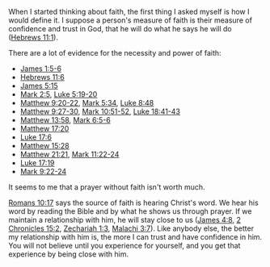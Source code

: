 When I started thinking about faith, the first thing I asked myself is how I
would define it. I suppose a person's measure of faith is their measure of
confidence and trust in God, that he will do what he says he will do
([Hebrews 11:1][Hebrews 11:1]).

There are a lot of evidence for the necessity and power of faith:

- [James 1:5-6][James 1:5-6]
- [Hebrews 11:6][Hebrews 11:6]
- [James 5:15][James 5:15]
- [Mark 2:5][Mark 2:5], [Luke 5:19-20][Luke 5:19-20]
- [Matthew 9:20-22][Matthew 9:20-22], [Mark 5:34][Mark 5:34], [Luke 8:48][Luke 8:48]
- [Matthew 9:27-30][Matthew 9:27-30], [Mark 10:51-52][Mark 10:51-52], [Luke 18:41-43][Luke 18:41-43]
- [Matthew 13:58][Matthew 13:58], [Mark 6:5-6][Mark 6:5-6]
- [Matthew 17:20][Matthew 17:20]
- [Luke 17:6][Luke 17:6]
- [Matthew 15:28][Matthew 15:28]
- [Matthew 21:21][Matthew 21:21], [Mark 11:22-24][Mark 11:22-24]
- [Luke 17:19][Luke 17:19]
- [Mark 9:22-24][Mark 9:22-24]

It seems to me that a prayer without faith isn't worth much.

[Romans 10:17][Romans 10:17] says the source of faith is hearing Christ's word.
We hear his word by reading the Bible and by what he shows us through prayer.
If we maintain a relationship with him, he will stay close to us
([James 4:8][James 4:8], [2 Chronicles 15:2][2 Chronicles 15:2],
[Zechariah 1:3][Zechariah 1:3], [Malachi 3:7][Malachi 3:7]). Like anybody else,
the better my relationship with him is, the more I can trust and have
confidence in him. You will not believe until you experience for yourself, and
you get that experience by being close with him.


[Hebrews 11:1]: https://www.blueletterbible.org/nasb/Hebrews/11/1 "(NET) People Commended for Their Faith11:1 Now faith is being sure of what we hope for, being convinced of what we do not see. "
[James 1:5-6]: https://www.blueletterbible.org/nasb/James/1/5-6 "(NET) 1:5 But if anyone is deficient in wisdom, he should ask God, who gives to all generously and without reprimand, and it will be given to him. 6 But he must ask in faith without doubting, for the one who doubts is like a wave of the sea, blown and tossed around by the wind. "
[Hebrews 11:6]: https://www.blueletterbible.org/nasb/Hebrews/11/6 "(NET) 11:6 Now without faith it is impossible to please him, for the one who approaches God must believe that he exists and that he rewards those who seek him. "
[James 5:15]: https://www.blueletterbible.org/nasb/James/5/15 "(NET) 5:15 And the prayer of faith will save the one who is sick and the Lord will raise him up &#8211; and if he has committed sins, he will be forgiven. "
[Mark 2:5]: https://www.blueletterbible.org/nasb/Mark/2/5 "(NET) 2:5 When Jesus saw their faith, he said to the paralytic, “Son, your sins are forgiven.” "
[Luke 5:19-20]: https://www.blueletterbible.org/nasb/Luke/5/19-20 "(NET) 5:19 But since they found no way to carry him in because of the crowd, they went up on the roof and let him down on the stretcher through the roof tiles right in front of Jesus. 20 When Jesus saw their faith he said, “Friend, your sins are forgiven.” "
[Matthew 9:20-22]: https://www.blueletterbible.org/nasb/Matthew/9/20-22 "(NET) 9:20 But a woman who had been suffering from a hemorrhage for twelve years came up behind him and touched the edge of his cloak. 21 For she kept saying to herself, “If only I touch his cloak, I will be healed.” 22 But when Jesus turned and saw her he said, “Have courage, daughter! Your faith has made you well.” And the woman was healed from that hour. "
[Mark 5:34]: https://www.blueletterbible.org/nasb/Mark/5/34 "(NET) 5:34 He said to her, “Daughter, your faith has made you well. Go in peace, and be healed of your disease.” "
[Luke 8:48]: https://www.blueletterbible.org/nasb/Luke/8/48 "(NET) 8:48 Then he said to her, “Daughter, your faith has made you well. Go in peace.” "
[Matthew 9:27-30]: https://www.blueletterbible.org/nasb/Matthew/9/27-30 "(NET) Healing the Blind and Mute9:27 As Jesus went on from there, two blind men followed him, shouting, “Have mercy on us, Son of David!” 28 When he went into the house, the blind men came to him. Jesus said to them, “Do you believe that I am able to do this?” They said to him, “Yes, Lord.” 29 Then he touched their eyes saying, “Let it be done for you according to your faith.” 30 And their eyes were opened. Then Jesus sternly warned them, “See that no one knows about this.” "
[Mark 10:51-52]: https://www.blueletterbible.org/nasb/Mark/10/51-52 "(NET) 10:51 Then Jesus said to him, “What do you want me to do for you?” The blind man replied, “Rabbi, let me see again.” 52 Jesus said to him, “Go, your faith has healed you.” Immediately he regained his sight and followed him on the road. "
[Luke 18:41-43]: https://www.blueletterbible.org/nasb/Luke/18/41-43 "(NET) 18:41 “What do you want me to do for you?” He replied, “Lord, let me see again.” 42 Jesus said to him, “Receive your sight; your faith has healed you.” 43 And immediately he regained his sight and followed Jesus, praising God. When all the people saw it, they too gave praise to God. "
[Matthew 13:58]: https://www.blueletterbible.org/nasb/Matthew/13/58 "(NET) 13:58 And he did not do many miracles there because of their unbelief. "
[Mark 6:5-6]: https://www.blueletterbible.org/nasb/Mark/6/5-6 "(NET) 6:5 He was not able to do a miracle there, except to lay his hands on a few sick people and heal them. 6 And he was amazed because of their unbelief. Then he went around among the villages and taught. "
[Matthew 17:20]: https://www.blueletterbible.org/nasb/Matthew/17/20 "(NET) 17:20 He told them, “It was because of your little faith. I tell you the truth, if you have faith the size of a mustard seed, you will say to this mountain, ‘Move from here to there,’ and it will move; nothing will be impossible for you.” "
[Luke 17:6]: https://www.blueletterbible.org/nasb/Luke/17/6 "(NET) 17:6 So the Lord replied, “If you had faith the size of a mustard seed, you could say to this black mulberry tree, ‘Be pulled out by the roots and planted in the sea,’ and it would obey you. "
[Matthew 15:28]: https://www.blueletterbible.org/nasb/Matthew/15/28 "(NET) 15:28 Then Jesus answered her, “Woman, your faith is great! Let what you want be done for you.” And her daughter was healed from that hour. "
[Matthew 21:21]: https://www.blueletterbible.org/nasb/Matthew/21/21 "(NET) 21:21 Jesus answered them, “I tell you the truth, if you have faith and do not doubt, not only will you do what was done to the fig tree, but even if you say to this mountain, ‘Be lifted up and thrown into the sea,’ it will happen. "
[Mark 11:22-24]: https://www.blueletterbible.org/nasb/Mark/11/22-24 "(NET) 11:22 Jesus said to them, “Have faith in God. 23 I tell you the truth, if someone says to this mountain, ‘Be lifted up and thrown into the sea,’ and does not doubt in his heart but believes that what he says will happen, it will be done for him. 24 For this reason I tell you, whatever you pray and ask for, believe that you have received it, and it will be yours. "
[Luke 17:19]: https://www.blueletterbible.org/nasb/Luke/17/19 "(NET) 17:19 Then he said to the man, “Get up and go your way. Your faith has made you well.” "
[Mark 9:22-24]: https://www.blueletterbible.org/nasb/Mark/9/22-24 "(NET) 9:22 It has often thrown him into fire or water to destroy him. But if you are able to do anything, have compassion on us and help us.” 23 Then Jesus said to him, “‘If you are able?’ All things are possible for the one who believes.” 24 Immediately the father of the boy cried out and said, “I believe; help my unbelief!” "
[Romans 10:17]: https://www.blueletterbible.org/nasb/Romans/10/17 "(NET) 10:17 Consequently faith comes from what is heard, and what is heard comes through the preached word of Christ. "
[James 4:8]: https://www.blueletterbible.org/nasb/James/4/8 "(NET) 4:8 Draw near to God and he will draw near to you. Cleanse your hands, you sinners, and make your hearts pure, you double-minded. "
[2 Chronicles 15:2]: https://www.blueletterbible.org/nasb/2Chronicles/15/2 "(NET) 15:2 He met Asa and told him, “Listen to me, Asa and all Judah and Benjamin! The Lord is with you when you are loyal to him. If you seek him, he will respond to you, but if you reject him, he will reject you. "
[Zechariah 1:3]: https://www.blueletterbible.org/nasb/Zechariah/1/3 "(NET) 1:3 Therefore say to the people: The Lord who rules over all says, “Turn to me,” says the Lord who rules over all, “and I will turn to you,” says the Lord who rules over all. "
[Malachi 3:7]: https://www.blueletterbible.org/nasb/Malachi/3/7 "(NET) 3:7 From the days of your ancestors you have ignored my commandments and have not kept them! Return to me, and I will return to you,” says the Lord who rules over all. “But you say, ‘How should we return?’ "
